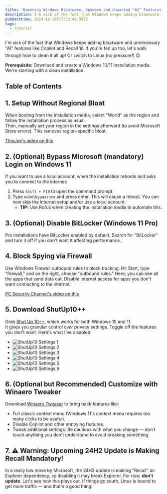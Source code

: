 ```yaml
---
title: 'Removing Windows Bloatware, Spyware and Unwanted "AI" Features'
description: I'm sick of the fact that Windows keeps adding bloatware, spyware and "AI" features like Copilot and Recall 🗑️.
pubDatetime: 2024-10-19T17:53:48.595Z
tags:
  - tutorial
---
```


I'm sick of the fact that Windows keeps adding bloatware and unnecessary "AI" features like Copilot and Recall 🗑️. If you're fed up too, let's walk through how to clean it all up! Or switch to Linux (no pressure!) 😉

**Prerequisite:** Download and create a Windows 10/11 installation media. We're starting with a clean installation.

## Table of Contents

## 1. Setup Without Regional Bloat

When booting from the installation media, select "World" as the region and follow the installation process as usual.  
Then, manually set your region in the settings afterward (to avoid Microsoft Store errors). This removes region-specific bloat.

[ThioJoe's video on this](https://youtu.be/mZm6mY3I7J4?si=3B8fNCscnO5qbFwy)

## 2. (Optional) Bypass Microsoft (mandatory) Login on Windows 11

If you want to use a local account, when the installation reboots and asks you to connect to the internet:

1. Press `Shift + F10` to open the command prompt.
2. Type `oobe\bypassnro` and press enter. This will cause a reboot. You can now skip the internet setup and/or use a local account.
   - **TIP:** Use Rufus when creating the installation media to automate this.

## 3. (Optional) Disable BitLocker (Windows 11 Pro)

Pro installations have BitLocker enabled by default. Search for "BitLocker" and turn it off if you don't want it affecting performance.

## 4. Block Spying via Firewall

Use Windows Firewall outbound rules to block tracking. Hit Start, type "firewall," and on the right, choose "outbound rules." Here, you can see all the apps that send data out. Disable internet access for apps you don't want connecting to the internet.

[PC Security Channel's video on this](https://youtu.be/IZ_yccX8eys?si=iSh-C7C2jU9dAD7c)

## 5. Download ShutUp10++

Grab [Shut Up 10++](https://www.oo-software.com/en/shutup10), which works for both Windows 10 and 11.  
It gives you granular control over privacy settings. Toggle off the features you don't want. Here's what I've disabled:

- ![ShutUp10 Settings 1](@assets/images/remove-copilot-and-bloatware-from-windows/shutup10-1.jpg)
- ![ShutUp10 Settings 2](@assets/images/remove-copilot-and-bloatware-from-windows/shutup10-2.jpg)
- ![ShutUp10 Settings 3](@assets/images/remove-copilot-and-bloatware-from-windows/shutup10-3.jpg)
- ![ShutUp10 Settings 4](@assets/images/remove-copilot-and-bloatware-from-windows/shutup10-4.jpg)
- ![ShutUp10 Settings 5](@assets/images/remove-copilot-and-bloatware-from-windows/shutup10-5.jpg)
- ![ShutUp10 Settings 6](@assets/images/remove-copilot-and-bloatware-from-windows/shutup10-6.jpg)

## 6. (Optional but Recommended) Customize with Winaero Tweaker

Download [Winaero Tweaker](https://winaerotweaker.com/) to bring back features like:

- Full classic context menu (Windows 11's context menu requires too many clicks to be useful).
- Disable Copilot and other annoying features.
- Tweak additional settings. Be cautious with what you change — don't touch anything you don't understand to avoid breaking something.

## 7. ⚠️ Warning: Upcoming 24H2 Update is Making Recall Mandatory!

In a really low move by Microsoft, the 24H2 update is making "Recall" an Explorer dependency, so disabling it may break Explorer. For now, **don't update**. Let's see how this plays out. If things go south, Linux is bound to get more traffic — and that's a good thing!
